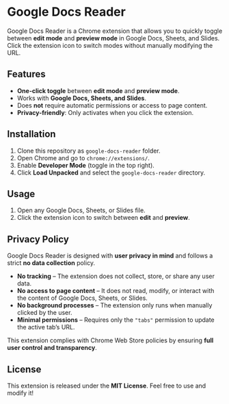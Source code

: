 # Google Docs Reader

Google Docs Reader is a Chrome extension that allows you to quickly toggle between **edit mode** and **preview mode** in Google Docs, Sheets, and Slides. Click the extension icon to switch modes without manually modifying the URL.

## Features
- **One-click toggle** between **edit mode** and **preview mode**.
- Works with **Google Docs, Sheets, and Slides**.
- Does **not** require automatic permissions or access to page content.
- **Privacy-friendly**: Only activates when you click the extension.

## Installation
1. Clone this repository as `google-docs-reader` folder.
2. Open Chrome and go to `chrome://extensions/`.
3. Enable **Developer Mode** (toggle in the top right).
4. Click **Load Unpacked** and select the `google-docs-reader` directory.

## Usage
1. Open any Google Docs, Sheets, or Slides file.
1. Click the extension icon to switch between **edit** and **preview**.


## Privacy Policy

Google Docs Reader is designed with **user privacy in mind** and follows a strict **no data collection** policy.

- **No tracking** – The extension does not collect, store, or share any user data.
- **No access to page content** – It does not read, modify, or interact with the content of Google Docs, Sheets, or Slides.
- **No background processes** – The extension only runs when manually clicked by the user.
- **Minimal permissions** – Requires only the `"tabs"` permission to update the active tab’s URL.

This extension complies with Chrome Web Store policies by ensuring **full user control and transparency**.

## License
This extension is released under the **MIT License**. Feel free to use and modify it!
